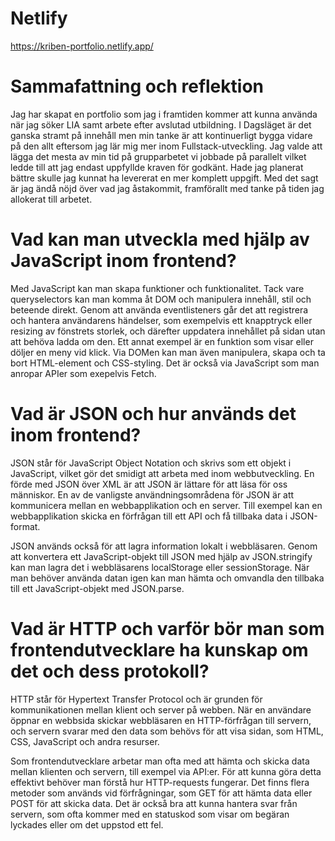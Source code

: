 # Netlify
https://kriben-portfolio.netlify.app/

# Sammafattning och reflektion
Jag har skapat en portfolio som jag i framtiden kommer att kunna använda när jag söker LIA samt arbete efter avslutad utbildning. I Dagsläget är det ganska stramt på innehåll men min tanke är att kontinuerligt bygga vidare på den allt eftersom jag lär mig mer inom Fullstack-utveckling. Jag valde att lägga det mesta av min tid på grupparbetet vi jobbade på parallelt vilket ledde till att jag endast uppfyllde kraven för godkänt. Hade jag planerat bättre skulle jag kunnat ha levererat en mer komplett uppgift. Med det sagt är jag ändå nöjd över vad jag åstakommit, framförallt med tanke på tiden jag allokerat till arbetet.

# Vad kan man utveckla med hjälp av JavaScript inom frontend?
Med JavaScript kan man skapa funktioner och funktionalitet. Tack vare queryselectors kan man komma åt DOM och manipulera innehåll, stil och beteende direkt. Genom att använda eventlisteners går det att registrera och hantera användarens händelser, som exempelvis ett knapptryck eller resizing av fönstrets storlek, och därefter uppdatera innehållet på sidan utan att behöva ladda om den. Ett annat exempel är en funktion som visar eller döljer en meny vid klick. Via DOMen kan man även manipulera, skapa och ta bort HTML-element och CSS-styling. Det är också via JavaScript som man anropar APIer som exepelvis Fetch.

# Vad är JSON och hur används det inom frontend?
JSON står för JavaScript Object Notation och skrivs som ett objekt i JavaScript, vilket gör det smidigt att arbeta med inom webbutveckling. En förde med JSON över XML är att JSON är lättare för att läsa för oss människor. En av de vanligste användningsområdena för JSON är att kommunicera mellan en webbapplikation och en server. Till exempel kan en webbapplikation skicka en förfrågan till ett API och få tillbaka data i JSON-format.

JSON används också för att lagra information lokalt i webbläsaren. Genom att konvertera ett JavaScript-objekt till JSON med hjälp av JSON.stringify kan man lagra det i webbläsarens localStorage eller sessionStorage. När man behöver använda datan igen kan man hämta och omvandla den tillbaka till ett JavaScript-objekt med JSON.parse.

# Vad är HTTP och varför bör man som frontendutvecklare ha kunskap om det och dess protokoll?
HTTP står för Hypertext Transfer Protocol och är grunden för kommunikationen mellan klient och server på webben. När en användare öppnar en webbsida skickar webbläsaren en HTTP-förfrågan till servern, och servern svarar med den data som behövs för att visa sidan, som HTML, CSS, JavaScript och andra resurser.

Som frontendutvecklare arbetar man ofta med att hämta och skicka data mellan klienten och servern, till exempel via API:er. För att kunna göra detta effektivt behöver man förstå hur HTTP-requests fungerar. Det finns flera metoder som används vid förfrågningar, som GET för att hämta data eller POST för att skicka data. Det är också bra att kunna hantera svar från servern, som ofta kommer med en statuskod som visar om begäran lyckades eller om det uppstod ett fel.